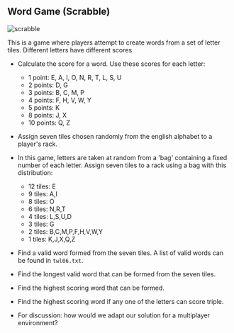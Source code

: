 Word Game (Scrabble)
--------------------
![scrabble](https://www.word-grabber.com/3/m/2012/02/scrabble-rack-with-tiles.jpg)

This is a game where players attempt to create words from a set of letter tiles.  Different letters have different scores

* Calculate the score for a word. Use these scores for each letter:

    - 1 point: E, A, I, O, N, R, T, L, S, U 
    - 2 points: D, G 
    - 3 points: B, C, M, P 
    - 4 points: F, H, V, W, Y 
    - 5 points: K 
    - 8 points: J, X 
    - 10 points: Q, Z 

* Assign seven tiles chosen randomly from the english alphabet to a player's rack.
* In this game, letters are taken at random from a 'bag' containing a fixed number of each letter. Assign seven tiles to a rack using a bag with this distribution:

	 - 12 tiles: E
	 - 9 tiles: A,I
	 - 8 tiles: O
	 - 6 tiles: N,R,T
	 - 4 tiles: L,S,U,D
	 - 3 tiles: G
	 - 2 tiles: B,C,M,P,F,H,V,W,Y
	 - 1 tiles: K,J,X,Q,Z

* Find a valid word formed from the seven tiles. A list of valid words can be found in `twl06.txt`.
* Find the longest valid word that can be formed from the seven tiles.
* Find the highest scoring word that can be formed.
* Find the highest scoring word if any one of the letters can score triple.
* For discussion: how would we adapt our solution for a multiplayer environment?
